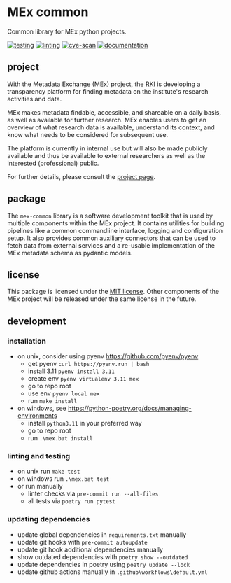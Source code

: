 # MEx common

Common library for MEx python projects.

[![testing](https://github.com/robert-koch-institut/mex-common/actions/workflows/testing.yml/badge.svg)](https://github.com/robert-koch-institut/mex-common/actions/workflows/testing.yml)
[![linting](https://github.com/robert-koch-institut/mex-common/actions/workflows/linting.yml/badge.svg)](https://github.com/robert-koch-institut/mex-common/actions/workflows/linting.yml)
[![cve-scan](https://github.com/robert-koch-institut/mex-common/actions/workflows/cve-scan.yml/badge.svg)](https://github.com/robert-koch-institut/mex-common/actions/workflows/cve-scan.yml)
[![documentation](https://github.com/robert-koch-institut/mex-common/actions/workflows/documentation.yml/badge.svg)](https://robert-koch-institut.github.io/mex-common)

## project

With the Metadata Exchange (MEx) project, the [RKI](https://www.rki.de) is developing a
transparency platform for finding metadata on the institute's research activities and
data.

MEx makes metadata findable, accessible, and shareable on a daily basis,
as well as available for further research. MEx enables users to get an overview of what
research data is available, understand its context, and know what needs to be considered
for subsequent use.

The platform is currently in internal use but will also be made publicly available
and thus be available to external researchers as well as the interested (professional)
public.

For further details, please consult the
[project page](https://www.rki.de/DE/Content/Forsch/MEx/MEx_node.html).

## package

The `mex-common` library is a software development toolkit that is used by multiple
components within the MEx project. It contains utilities for building pipelines
like a common commandline interface, logging and configuration setup. It also provides
common auxiliary connectors that can be used to fetch data from external services and
a re-usable implementation of the MEx metadata schema as pydantic models.

## license

This package is licensed under the [MIT license](/LICENSE). Other components of the
MEx project will be released under the same license in the future.

## development

### installation

- on unix, consider using pyenv https://github.com/pyenv/pyenv
  - get pyenv `curl https://pyenv.run | bash`
  - install 3.11 `pyenv install 3.11`
  - create env `pyenv virtualenv 3.11 mex`
  - go to repo root
  - use env `pyenv local mex`
  - run `make install`
- on windows, see https://python-poetry.org/docs/managing-environments
  - install `python3.11` in your preferred way
  - go to repo root
  - run `.\mex.bat install`

### linting and testing

- on unix run `make test`
- on windows run `.\mex.bat test`
- or run manually
  - linter checks via `pre-commit run --all-files`
  - all tests via `poetry run pytest`

### updating dependencies

- update global dependencies in `requirements.txt` manually
- update git hooks with `pre-commit autoupdate`
- update git hook additional dependencies manually
- show outdated dependencies with `poetry show --outdated`
- update dependencies in poetry using `poetry update --lock`
- update github actions manually in `.github\workflows\default.yml`
